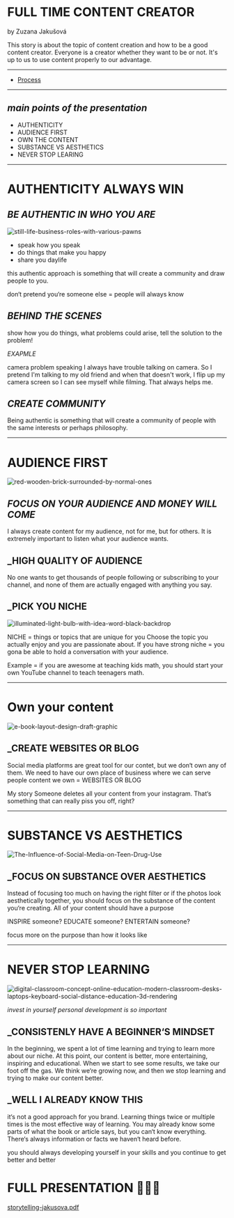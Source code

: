 # FULL TIME CONTENT CREATOR

by Zuzana Jakušová

This story is about the topic of content creation and how to be a good content creator. Everyone is a creator whether they want to be or not. It's up to us to use content properly to our advantage. 

---


- [Process](process)

---


## _main points of the presentation_
- AUTHENTICITY 
- AUDIENCE FIRST
- OWN THE CONTENT 
- SUBSTANCE VS AESTHETICS
- NEVER STOP LEARING  

___

# AUTHENTICITY ALWAYS WIN


 _BE AUTHENTIC IN WHO YOU ARE_ 
 ---
 
 ![still-life-business-roles-with-various-pawns](https://user-images.githubusercontent.com/116068266/236202390-663f5c4f-d610-487c-87ed-354c73156013.jpg)
 
 - speak how you speak
 - do things that make you happy
 - share you daylife 
 
this authentic approach is something that will create a community and draw people to you.
 
don‘t pretend you‘re someone else = people will always know

_BEHIND THE SCENES_
---

show how you do things, what problems could arise, tell the solution to the problem!

_EXAPMLE_ 

camera problem speaking
I always have trouble talking on camera. So I pretend I'm talking to my old friend and when that doesn't work, I flip up my camera screen so I can see myself while filming. That always helps me. 

_CREATE COMMUNITY_
---
Being authentic is something that will create a community of people with the same interests or perhaps philosophy.
___

# AUDIENCE FIRST

![red-wooden-brick-surrounded-by-normal-ones](https://user-images.githubusercontent.com/116068266/236209055-7b7a6538-2567-4735-be44-6e8d78270c35.jpg)


 _FOCUS ON YOUR AUDIENCE AND MONEY WILL COME_
 ---
 
I always create content for my audience, not for me, but for others. It is extremely important to listen what your audience wants.

 _HIGH QUALITY OF AUDIENCE
 ---
No one wants to get thousands of people following or subscribing to your channel, and none of them are actually engaged with anything you say.

_PICK YOU NICHE
---
![illuminated-light-bulb-with-idea-word-black-backdrop](https://user-images.githubusercontent.com/116068266/236208414-59e544ec-2399-4c91-95e6-e8f20d4b2157.jpg)


NICHE = things or topics that are unique for you
Choose the topic you actually enjoy and you are passionate about. If you have strong niche = you gona be able to hold a conversation with your audience.

Example = if you are awesome at teaching kids math, you should start your own YouTube channel to teach teenagers math.
___

# Own your content

![e-book-layout-design-draft-graphic](https://user-images.githubusercontent.com/116068266/236208525-8744f058-e373-40ac-b273-b57134fc3027.jpg)


_CREATE WEBSITES OR BLOG
---
Social media platforms are great tool for our contet, but we don‘t own any of them.
We need to have our own place of business where we can serve people content we own = WEBSITES OR BLOG

My story
Someone deletes all your content from your instagram. That‘s something that can really piss you off, right?


___

# SUBSTANCE VS AESTHETICS

![The-Influence-of-Social-Media-on-Teen-Drug-Use](https://user-images.githubusercontent.com/116068266/236208605-ae924047-81b2-4e3b-86e3-07a8498db3c9.jpeg)


_FOCUS ON SUBSTANCE OVER AESTHETICS
---
Instead of focusing too much on having the right filter or if the photos look aesthetically together, you should focus on the substance of the content you‘re creating.
All of your content should have a purpose

INSPIRE someone?
EDUCATE someone?
ENTERTAIN someone?

focus more on the purpose than how it looks like
___

# NEVER STOP LEARNING
![digital-classroom-concept-online-education-modern-classroom-desks-laptops-keyboard-social-distance-education-3d-rendering](https://user-images.githubusercontent.com/116068266/236208684-4ca5aec7-50e7-4aaf-a8c6-ef4ae65c7b38.jpg)


_invest in yourself personal development is so important_

_CONSISTENLY HAVE A BEGINNER‘S MINDSET
---

In the beginning, we spent a lot of time learning and trying to learn more about our niche. At this point, our content is better, more entertaining, inspiring and educational.
When we start to see some results, we take our foot off the gas. We think we‘re growing now, and then we stop learning and trying to make our content better.

_WELL I ALREADY KNOW THIS
---

it‘s not a good approach for you brand. Learning things twice or multiple times is the most effective way of learning.
You may already know some parts of what the book or article says, but you can‘t know everything.
There‘s always information or facts we haven‘t heard before.

you should always developing yourself in your skills and you continue to get better and better

# FULL PRESENTATION 💚💚💚
[storytelling-jakusova.pdf](https://github.com/jakusova/english-for-designers/files/11397085/storytelling-jakusova.pdf)
